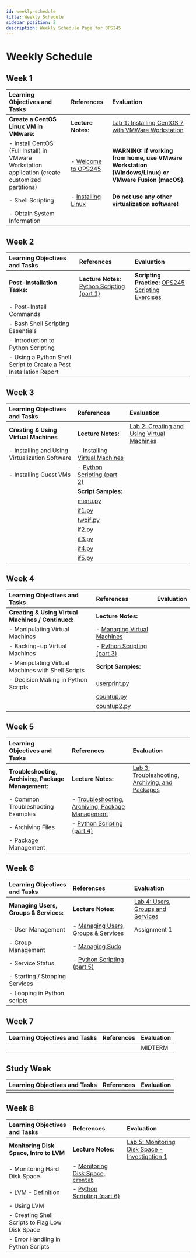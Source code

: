 ```yaml
---
id: weekly-schedule
title: Weekly Schedule
sidebar_position: 2
description: Weekly Schedule Page for OPS245
---
```


# Weekly Schedule

## Week 1

| Learning Objectives and Tasks |	References |	Evaluation |
| :--- | :--- | :--- |
| **Create a CentOS Linux VM in VMware:** | **Lecture Notes:** | [Lab 1: Installing CentOS 7 with VMWare Workstation](/A-Labs/lab1.md) |
| - Install CentOS (Full Install) in VMware Workstation application (create customized partitions) | - [Welcome to OPS245](https://github.com/OPS245/slides/raw/main/w1-l1.pptx) | **WARNING: If working from home, use VMware Workstation (Windows/Linux) or VMware Fusion (macOS).** |
| - Shell Scripting | - [Installing Linux](https://www.dropbox.com/s/7dlp8g5ynp7973w/w1-l2.pptx?dl=1) | **Do not use any other virtualization software!** |
| - Obtain System Information | | |

## Week 2

| Learning Objectives and Tasks |	References |	Evaluation |
| :--- | :--- | :--- |
| **Post-Installation Tasks:** | **Lecture Notes:** [Python Scripting (part 1)](https://www.dropbox.com/s/2dxebm9yrmync1t/w2-l1.pptx?dl=1) | **Scripting Practice:** [OPS245 Scripting Exercises](/C-ExtraResources/scripting-exercise.md) |
| - Post-Install Commands |  |  |
| - Bash Shell Scripting Essentials |  |  |
| - Introduction to Python Scripting | | |
| - Using a Python Shell Script to Create a Post Installation Report | | |

## Week 3

| Learning Objectives and Tasks |	References |	Evaluation |
| :--- | :--- | :--- |
| **Creating & Using Virtual Machines** | **Lecture Notes:** | [Lab 2: Creating and Using Virtual Machines](/A-Labs/lab2.md) |
| - Installing and Using Virtualization Software | - [Installing Virtual Machines](https://www.dropbox.com/s/0xgkv4a26hjjzjm/w3-l1.pptx?dl=1) |  |
| - Installing Guest VMs | - [Python Scripting (part 2)](https://www.dropbox.com/s/9i95fs2706rklhp/w3-l2.pptx?dl=1) |  |
|  | **Script Samples:** | |
|  | [menu.py](https://www.dropbox.com/s/neahqj4bsj7lgro/menu.py?dl=1) | |
|  | [if1.py](https://www.dropbox.com/s/b04u0e1snvfcrqs/if1.py?dl=1) | |
|  | [twoif.py](https://www.dropbox.com/s/j5omwggit05vi5g/twoif.py?dl=1) | |
|  | [if2.py](https://www.dropbox.com/s/2mof7xszd7kp9ma/if2.py?dl=1) | |
|  | [if3.py](https://www.dropbox.com/s/ywo3b797okb3tf8/if3.py?dl=1) | |
|  | [if4.py](https://www.dropbox.com/s/mral0c2pnxpqsgu/if4.py?dl=1) | |
|  | [if5.py](https://www.dropbox.com/s/9v857kr93r82pbh/if5.py?dl=1) | |

## Week 4

| Learning Objectives and Tasks |	References |	Evaluation |
| :--- | :--- | :--- |
| **Creating & Using Virtual Machines / Continued:** | **Lecture Notes:** |  |
| - Manipulating Virtual Machines | - [Managing Virtual Machines](https://www.dropbox.com/s/citztrp5f8kkd92/w4-l1.pptx?dl=1) |  |
| - Backing-up Virtual Machines | - [Python Scripting (part 3)](https://www.dropbox.com/s/zpekjhrr58nuxl4/w4-l2.pptx?dl=1) |  |
| - Manipulating Virtual Machines with Shell Scripts | **Script Samples:** | |
| - Decision Making in Python Scripts | [userprint.py](https://www.dropbox.com/s/4nraz2sp31inpg7/userprint.py?dl=1) | |
|  | [countup.py](https://www.dropbox.com/s/ziwugivlpwd0prg/countup.py?dl=1) | |
|  | [countup2.py](https://www.dropbox.com/s/mv2ke7a8hyfrkqj/countup2.py?dl=1) | |

## Week 5

| Learning Objectives and Tasks |	References |	Evaluation |
| :--- | :--- | :--- |
| **Troubleshooting, Archiving, Package Management:** | **Lecture Notes:** | [Lab 3: Troubleshooting, Archiving, and Packages](/A-Labs/lab3.md) |
| - Common Troubleshooting Examples | - [Troubleshooting, Archiving, Package Management](https://www.dropbox.com/s/hp7qqvai7xklv5w/w5-l1.pptx?dl=1) |  |
| - Archiving Files | - [Python Scripting (part 4)](https://www.dropbox.com/s/95xdxemu20fad3s/w5-l2.pptx?dl=1) |  |
| - Package Management |  | |

## Week 6

| Learning Objectives and Tasks |	References |	Evaluation |
| :--- | :--- | :--- |
| **Managing Users, Groups & Services:** | **Lecture Notes:** | [Lab 4: Users, Groups and Services](/A-Labs/lab4.md) |
| - User Management | - [Managing Users, Groups & Services](https://www.dropbox.com/s/l7dvohl9ghnnodh/w6-l1.pptx?dl=1) | Assignment 1 |
| - Group Management | - [Managing Sudo](https://www.dropbox.com/s/ilxjqe8sdwmrfuk/w6-l2.pptx?dl=1) |  |
| - Service Status | - [Python Scripting (part 5)](https://www.dropbox.com/s/9prvagrjem3nx7d/w6-l3.pptx?dl=1) |  |
| - Starting / Stopping Services | | |
| - Looping in Python scripts | | |

## Week 7

| Learning Objectives and Tasks |	References |	Evaluation |
| :--- | :--- | :--- |
|  |  | MIDTERM |

## Study Week

| Learning Objectives and Tasks |	References |	Evaluation |
| :--- | :--- | :--- |
|  |  |  |

## Week 8

| Learning Objectives and Tasks |	References |	Evaluation |
| :--- | :--- | :--- |
| **Monitoring Disk Space, Intro to LVM** | **Lecture Notes:** | [Lab 5: Monitoring Disk Space - Investigation 1](/A-Labs/lab5.md#investigation-1-monitoring-hard-disk-space) |
| - Monitoring Hard Disk Space | - [Monitoring Disk Space, `crontab`](https://www.dropbox.com/s/vp7dyu760ah433q/w8-l1.pptx?dl=1) |  |
| - LVM - Definition | - [Python Scripting (part 6)](https://www.dropbox.com/s/h0lymk1pq8somdp/w8-l2.pptx?dl=1) |  |
| - Using LVM |  | |
| - Creating Shell Scripts to Flag Low Disk Space |  | |
| - Error Handling in Python Scripts |  | |
